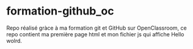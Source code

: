 # formation-github_oc
Repo  réalisé gràce à ma formation git et GitHub sur OpenClassroom, ce repo contient ma première page html et mon fichier js qui affiche Hello wolrd.
